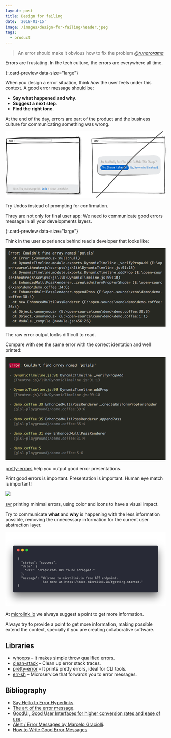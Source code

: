 ```yaml
---
layout: post
title: Design for failing
date: '2018-01-15'
image: /images/design-for-failing/header.jpeg
tags:
  - product
---
```


> An error should make it obvious how to fix the problem
> <a href='https://mobile.twitter.com/yifan_xing_e/status/1042294371763146752/'><cite>@runarorama</cite></a>

Errors are frustating. In the tech culture, the errors are everywhere all time.

[](https://twitter.com/GregorySchier/status/732830868562182144){:.card-preview data-size="large"}

When you design a error situation, think _how_ the user feels under this context. A good error message should be:

- **Say what happened and why**.
- **Suggest a next step**.
- **Find the right tone**.

At the end of the day, errors are part of the product and the business culture for communicating something was wrong.

![](/images/design-for-failing/utdi8ta.png)

<figcaption>Try Undos instead of prompting for confirmation.</figcaption>

Threy are not only for final user app: We need to communicate good errors message in all your developments layers.

[](https://twitter.com/yifan_xing_e/status/1042294371763146752){:.card-preview data-size="large"}

Think in the user experience behind read a developer that looks like:

![](/images/design-for-failing/ymk32dw.png)

<figcaption>The raw error output looks difficult to read.</figcaption>

Compare with see the same error with the correct identation and well printed:

![](/images/design-for-failing/4olfnnq.png)

<figcaption><a href="https://github.com/AriaMinaei/pretty-error">pretty-errors</a> help you output good error presentations.</figcaption>

Print good errors is important. Presentation is important. Human eye match is important!

![](/images/design-for-failing/demo.gif)

<figcaption><a href="https://svr.js.org">svr</a> printing minimal errors, using color and icons to have a visual impact.</figcaption>

Try to communicate **what** and **why** is happening with the less information possible, removing the unnecessary information for the current user abstraction layer.

![](/images/design-for-failing/y0f50dc.png)

<figcaption>At <a href="https://microlink.io">microlink.io</a> we always suggest a point to get more information.</figcaption>

Always try to provide a point to get more information, making possible extend the context, specially if you are creating collaborative software.

## Libraries

- [whoops](https://github.com/Kikobeats/whoops) – It makes simple throw qualified errors.
- [clean-stack](https://github.com/sindresorhus/clean-stack) – Clean up error stack traces.
- [pretty-error](https://github.com/AriaMinaei/pretty-error) – It prints pretty errors, ideal for CLI tools.
- [err-sh](https://github.com/zeit/err-sh) – Microservice that forwards you to error messages.

## Bibliography

- [Say Hello to Error Hyperlinks](https://zeit.co/blog/err-sh).
- [The art of the error message](https://thestyleofelements.org/the-art-of-the-error-message-9f878d0bff80).
- [GoodUI, Good User Interfaces for higher conversion rates and ease of use](https://www.goodui.org).
- [Alert / Error Messages by Marcelo Graciolli](https://dribbble.com/shots/2990935-Alert-Error-Messages).
- [How to Write Good Error Messages](https://uxplanet.org/how-to-write-good-error-messages-858e4551cd4)
